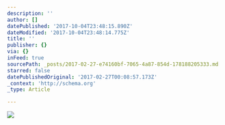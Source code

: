 ```yaml
---
description: ''
author: []
datePublished: '2017-10-04T23:48:15.890Z'
dateModified: '2017-10-04T23:48:14.775Z'
title: ''
publisher: {}
via: {}
inFeed: true
sourcePath: _posts/2017-02-27-e74160bf-7065-4a87-854d-178188205333.md
starred: false
datePublishedOriginal: '2017-02-27T00:08:57.173Z'
_context: 'http://schema.org'
_type: Article

---
```

![](https://the-grid-user-content.s3-us-west-2.amazonaws.com/31d81e87-fea3-45aa-8f6b-c067a138a921.jpg)